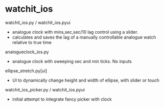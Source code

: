 # watchit_ios

watchit_ios.py / watchit_ios.pyui
- analogue clock with mins,sec,sec/10 lag control using a slider.
- calculates and saves the lag of a manually controllable analogue watch relative to true time


analogueclock_ios.py
- analogue clock with sweeping sec and min ticks. No inputs

ellipse_stretch.py[ui]
- UI to dynamically change height and width of ellipse, with slider or touch

watchit_ios_picker.py / watchit_ios.pyui
- initial attempt to integrate fancy picker with clock




